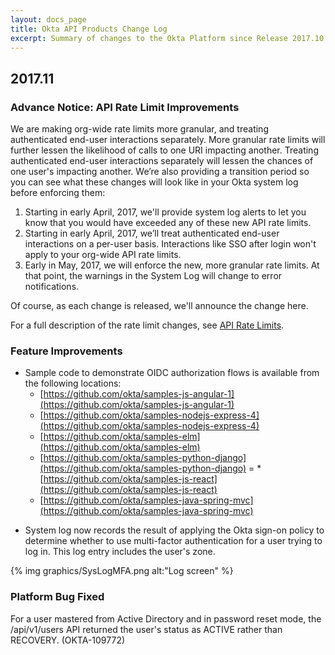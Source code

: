 ```yaml
---
layout: docs_page
title: Okta API Products Change Log
excerpt: Summary of changes to the Okta Platform since Release 2017.10
---
```


## 2017.11

### Advance Notice: API Rate Limit Improvements

We are making org-wide rate limits more granular, and treating authenticated end-user interactions
separately. More granular rate limits will further lessen the likelihood of calls to one URI impacting
another. Treating authenticated end-user interactions separately will lessen the chances of one user's
impacting another. We’re also providing a transition period so you can see what these changes will
look like in your Okta system log before enforcing them:

1. Starting in early April, 2017, we'll provide system log alerts to let you know that you
would have exceeded any of these new API rate limits.
2. Starting in early April, 2017, we’ll treat authenticated end-user interactions on a per-user basis.
Interactions like SSO after login won't apply to your org-wide API rate limits.
3. Early in May, 2017, we will enforce the new, more granular rate limits. At that
point, the warnings in the System Log will change to error notifications.

Of course, as each change is released, we'll announce the change here.

For a full description of the rate limit changes, see [API Rate Limits](/docs/api/getting_started/rate-limits).<!-- OKTA-110472 -->

### Feature Improvements

 * Sample code to demonstrate OIDC authorization flows is available from the following locations:
   * [https://github.com/okta/samples-js-angular-1](https://github.com/okta/samples-js-angular-1)
   * [https://github.com/okta/samples-nodejs-express-4](https://github.com/okta/samples-nodejs-express-4)
   * [https://github.com/okta/samples-elm](https://github.com/okta/samples-elm)
   * [https://github.com/okta/samples-python-django](https://github.com/okta/samples-python-django)
=   * [https://github.com/okta/samples-js-react](https://github.com/okta/samples-js-react)
   * [https://github.com/okta/samples-java-spring-mvc](https://github.com/okta/samples-java-spring-mvc)
<!-- (OKTA-118575) -->

 * System log now records the result of applying the Okta sign-on policy to determine whether
 to use multi-factor authentication for a user trying to log in. This log entry includes
 the user's zone.

{% img graphics/SysLogMFA.png alt:"Log screen" %}
<!-- (OKTA-114417) -->

### Platform Bug Fixed

For a user mastered from Active Directory and in password reset mode, the /api/v1/users API
returned the user's status as ACTIVE rather than RECOVERY. (OKTA-109772)